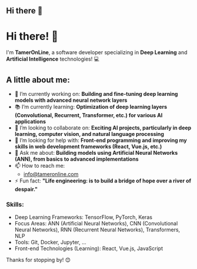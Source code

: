 ## Hi there 👋

# Hi there! 👋

I'm **TamerOnLine**, a software developer specializing in **Deep Learning** and **Artificial Intelligence** technologies! 💻

## A little about me:
- 🌱 I’m currently working on: **Building and fine-tuning deep learning models with advanced neural network layers**
- 📚 I’m currently learning: **Optimization of deep learning layers (Convolutional, Recurrent, Transformer, etc.) for various AI applications**
- 🤝 I’m looking to collaborate on: **Exciting AI projects, particularly in deep learning, computer vision, and natural language processing**
- 🧠 I’m looking for help with: **Front-end programming and improving my skills in web development frameworks (React, Vue.js, etc.)**
- 💬 Ask me about: **Building models using Artificial Neural Networks (ANN), from basics to advanced implementations**
- 📫 How to reach me: 
   - info@tameronline.com
- ⚡ Fun fact: **"Life engineering: is to build a bridge of hope over a river of despair."**

### Skills:
- Deep Learning Frameworks: TensorFlow, PyTorch, Keras
- Focus Areas: ANN (Artificial Neural Networks), CNN (Convolutional Neural Networks), RNN (Recurrent Neural Networks), Transformers, NLP
- Tools: Git, Docker, Jupyter, ...
- Front-end Technologies (Learning): React, Vue.js, JavaScript



Thanks for stopping by! 😊
